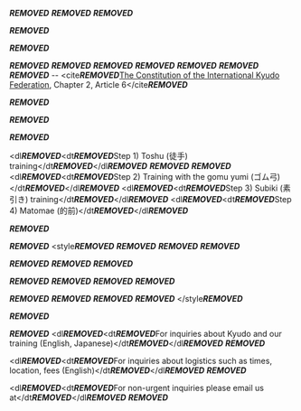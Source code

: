 ***REMOVED***
***REMOVED***
***REMOVED***

***REMOVED***

***REMOVED***

***REMOVED***
***REMOVED***
***REMOVED***
***REMOVED***
***REMOVED***
***REMOVED***
***REMOVED*** -- <cite***REMOVED***[The Constitution of the International Kyudo Federation](https://www.ikyf.org/pdf/constitution_201506.pdf), Chapter 2, Article 6</cite***REMOVED***

***REMOVED***

***REMOVED***

***REMOVED***

<dl***REMOVED***<dt***REMOVED***Step 1) Toshu (徒手) training</dt***REMOVED***</dl***REMOVED***
***REMOVED***
***REMOVED***
<dl***REMOVED***<dt***REMOVED***Step 2) Training with the gomu yumi (ゴム弓)</dt***REMOVED***</dl***REMOVED***
<dl***REMOVED***<dt***REMOVED***Step 3) Subiki (素引き) training</dt***REMOVED***</dl***REMOVED***
<dl***REMOVED***<dt***REMOVED***Step 4) Matomae (的前)</dt***REMOVED***</dl***REMOVED***


***REMOVED***

***REMOVED***
<style***REMOVED***
***REMOVED***
***REMOVED***
***REMOVED***

***REMOVED***
***REMOVED***
***REMOVED***

***REMOVED***
***REMOVED***
***REMOVED***
***REMOVED***

***REMOVED***
***REMOVED***
***REMOVED***
***REMOVED***
</style***REMOVED***
<div class="responsiveCal"***REMOVED***
  <iframe src="https://calendar.google.com/calendar/embed?src=b68d2b8ece471f9300ceee46c4501d8697df36831335dbe20c5f3d9c6a8a7b67%40group.calendar.google.com&ctz=America%2FLos_Angeles" style="border: 0" width="800" height="600" frameborder="0" scrolling="no"***REMOVED***</iframe***REMOVED***
</div***REMOVED***

***REMOVED***

***REMOVED***
<dl***REMOVED***<dt***REMOVED***For inquiries about Kyudo and our training (English, Japanese)</dt***REMOVED***</dl***REMOVED***
***REMOVED***

<dl***REMOVED***<dt***REMOVED***For inquiries about logistics such as times, location, fees (English)</dt***REMOVED***</dl***REMOVED***
***REMOVED***

<dl***REMOVED***<dt***REMOVED***For non-urgent inquiries please email us at</dt***REMOVED***</dl***REMOVED***
***REMOVED***
